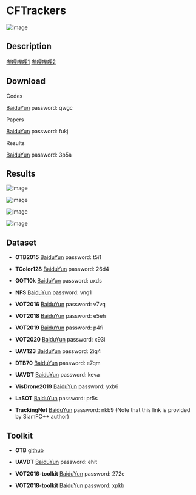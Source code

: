 # CFTrackers

![image](./image/CFTrackers.png)

## Description

[哔哩哔哩1](https://www.bilibili.com/video/BV1q54y19799/)
[哔哩哔哩2](https://www.bilibili.com/video/BV1WA411j7L9)

## Download

Codes  

[BaiduYun](https://pan.baidu.com/s/17cm5XWcJRxf4Uw2amzQc5A) password: qwgc

Papers

[BaiduYun](https://pan.baidu.com/s/1nyXMesdAUHzdSQkM88AvWQ) password: fukj

Results  

[BaiduYun](https://pan.baidu.com/s/1yt9u-LYP9so1ZdyzuHYogg) password: 3p5a 

## Results

![image](./image/p-2013.png)


![image](./image/s-2013.png)


![image](./image/p-2015.png)


![image](./image/s-2015.png)

## Dataset

- **OTB2015**  [BaiduYun](https://pan.baidu.com/s/1ZjKgRMYSHfR_w3Z7iQEkYA) password: t5i1

- **TColor128** [BaiduYun](https://pan.baidu.com/s/1v4J6zWqZwj8fHi5eo5EJvQ) password: 26d4

- **GOT10k** [BaiduYun](https://pan.baidu.com/s/172oiQPA_Ky2iujcW5Irlow) password: uxds

- **NFS** [BaiduYun](https://pan.baidu.com/s/1ei54oKNA05iBkoUwXPOB7g) password: vng1

- **VOT2016** [BaiduYun](https://pan.baidu.com/s/1ihsivizX62WhsKBFxwu84w) password: v7vq 

- **VOT2018** [BaiduYun](https://pan.baidu.com/s/1MOWZ5lcxfF0wsgSuj5g4Yw) password: e5eh

- **VOT2019** [BaiduYun](https://pan.baidu.com/s/1HqugngSFKfGl8NGXiRlR_Q) password: p4fi 

- **VOT2020** [BaiduYun](https://pan.baidu.com/s/14KqEVJA10ykO4w4L5gtTjA) password: x93i 

- **UAV123**  [BaiduYun](https://pan.baidu.com/s/1AhNnfjF4fZe14sUFefU3iA) password: 2iq4

- **DTB70**  [BaiduYun](https://pan.baidu.com/s/1kfHrArw0aVhGPSM91WHomw) password: e7qm

- **UAVDT** [BaiduYun](https://pan.baidu.com/s/1K8oo53mPYCxUFVMXIGLhVA) password: keva

- **VisDrone2019** [BaiduYun](https://pan.baidu.com/s/1Y6ubKHuYX65mK_iDVSfKPQ) password: yxb6 

- **LaSOT** [BaiduYun](https://pan.baidu.com/s/1aj7Sa59VL_W3XHiE08DsJg) password: pr5s 

- **TrackingNet** [BaiduYun](https://pan.baidu.com/s/1PXSRAqcw-KMfBIJYUtI4Aw) password: nkb9  (Note that this link is provided by SiamFC++ author)


## Toolkit

- **OTB** [github](https://github.com/HonglinChu/visual_tracker_benchmark)

- **UAVDT** [BaiduYun](https://pan.baidu.com/s/1NdpaWZxv5hGfKnIqJznWYA) password: ehit

- **VOT2016-toolkit** [BaiduYun](https://pan.baidu.com/s/1RbmH-fVExBpHv3TgjHzYGg) password: 272e

- **VOT2018-toolkit** [BaiduYun](https://pan.baidu.com/s/1crv4XSFK6zQp2LiZtJcrPw) password: xpkb 

